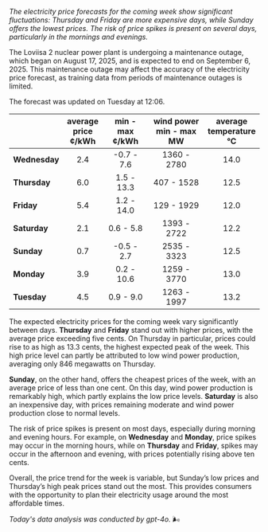 *The electricity price forecasts for the coming week show significant fluctuations: Thursday and Friday are more expensive days, while Sunday offers the lowest prices. The risk of price spikes is present on several days, particularly in the mornings and evenings.*

The Loviisa 2 nuclear power plant is undergoing a maintenance outage, which began on August 17, 2025, and is expected to end on September 6, 2025. This maintenance outage may affect the accuracy of the electricity price forecast, as training data from periods of maintenance outages is limited.

The forecast was updated on Tuesday at 12:06.

|             | average<br>price<br>¢/kWh | min - max<br>¢/kWh | wind power<br>min - max<br>MW | average<br>temperature<br>°C |
|:------------|:----------------:|:----------------:|:-------------:|:-------------:|
| **Wednesday** | 2.4 | -0.7 - 7.6 | 1360 - 2780 | 14.0 |
| **Thursday**  | 6.0 | 1.5 - 13.3 | 407 - 1528 | 12.5 |
| **Friday**    | 5.4 | 1.2 - 14.0 | 129 - 1929 | 12.0 |
| **Saturday**  | 2.1 | 0.6 - 5.8 | 1393 - 2722 | 12.2 |
| **Sunday**    | 0.7 | -0.5 - 2.7 | 2535 - 3323 | 12.5 |
| **Monday**    | 3.9 | 0.2 - 10.6 | 1259 - 3770 | 13.0 |
| **Tuesday**   | 4.5 | 0.9 - 9.0 | 1263 - 1997 | 13.2 |

The expected electricity prices for the coming week vary significantly between days. **Thursday** and **Friday** stand out with higher prices, with the average price exceeding five cents. On Thursday in particular, prices could rise to as high as 13.3 cents, the highest expected peak of the week. This high price level can partly be attributed to low wind power production, averaging only 846 megawatts on Thursday.

**Sunday**, on the other hand, offers the cheapest prices of the week, with an average price of less than one cent. On this day, wind power production is remarkably high, which partly explains the low price levels. **Saturday** is also an inexpensive day, with prices remaining moderate and wind power production close to normal levels.

The risk of price spikes is present on most days, especially during morning and evening hours. For example, on **Wednesday** and **Monday**, price spikes may occur in the morning hours, while on **Thursday** and **Friday**, spikes may occur in the afternoon and evening, with prices potentially rising above ten cents.

Overall, the price trend for the week is variable, but Sunday’s low prices and Thursday’s high peak prices stand out the most. This provides consumers with the opportunity to plan their electricity usage around the most affordable times.

*Today's data analysis was conducted by gpt-4o.* 🌬️
